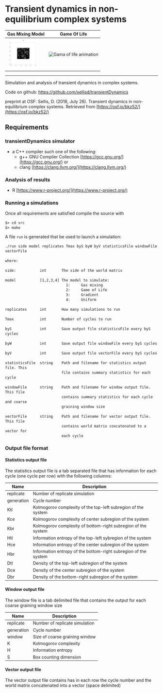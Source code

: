 # Transient dynamics in non-equilibrium complex systems


<center>

|Gas Mixing Model | Game Of Life |
|-----------------|--------------|
| <img src="ms/figs/GasMixingAnimation.gif" alt="Gas mixing animation" onerror="this.onerror=null;this.src='../ms/figs/GasMixingAnimation.gif';" width="100" height="100" /> | <img src="ms/figs/GameOfLifeAnimation.gif" alt="Gama of life animation" onerror="this.onerror=null;this.src='../ms/figs/GameOfLifeAnimation.gif';" width="100" height="100" />  |
</center>

<hr>

Simulation and analysis of transient dynamics in complex systems.

Code on github: https://github.com/sellisd/transientDynamics

preprint at OSF: Sellis, D. (2018, July 26). Transient dynamics in non-equilibrium complex systems. Retrieved from [https://osf.io/bkz52/](https://osf.io/bkz52/)

## Requirements

### transientDynamics simulator
- a C++ compiler such one of the following:
  - g++ GNU Compiler Collection [https://gcc.gnu.org/](https://gcc.gnu.org/) or
  - clang [https://clang.llvm.org/](https://clang.llvm.org/)

### Analysis of results
- R [https://www.r-project.org/](https://www.r-project.org/)

### Running a simulations

Once all requirements are satisfied compile the source with

```
$> cd src
$> make
```

A file `run` is generated that be used to launch a simulation:

```
./run side model replicates Tmax byS byW byV statisticsFile windowFile vectorFile

where:

side:           int       The side of the world matrix

model           [1,2,3,4] The model to simulate:
                            1:     Gas mixing
                            2:     Game of Life
                            3:     Gradient
                            4:     Uniform

replicates      int       How many simulations to run

Tmax            int       Number of cycles to run

byS             int       Save output file statisticsFile every byS cycles

byW             int       Save output file windowFile every byS cycles

byV             int       Save output file vectorFile every byS cycles

statisticsFile  string    Path and filename for statistics output file. This
                          file contains summary statistics for each cycle

windowFile      string    Path and filename for window output file. This file
                          contains summary statistics for each cycle and coarse
                          graining window size

vectorFile      string    Path and filename for vector output file. This file
                          contains world matrix concatenated to a vector for
                          each cycle
```

### Output file format

#### Statistics output file

The statistics output file is a tab separated file that has information for each cycle (one cycle per row)
with the following columns:

|Name      | Description                                                      |
|----------|------------------------------------------------------------------|
|replicate | Number of replicate simulation                                   |
|generation| Cycle number                                                     |
|Ktl       | Kolmogorov complexity of the top-left subregion of the system    |
|Kce       | Kolmogorov complexity of center subregion of the system          |
|Kbr       | Kolmogorov complexity of bottom-right subregion of the system    |
|Htl       | Information entropy of the top-left sybregion of the system      |
|Hce       | Information entropy of the center subregion of the system        |
|Hbr       | Information entropy of the bottom-right subregion of the system  |
|Dtl       | Density of the top-left subregion of the system                  |
|Dce       | Density of the center subregion of the system                    |
|Dbr       | Density of the bottom-right subregion of the system              |

#### Window output file
The window file is a tab delimited file that contains the output for each coarse graining window size

|Name      | Description                    |
|----------|--------------------------------|
|replicate | Number of replicate simulation |
|generation| Cycle number                   |
|window    | Size of coarse graining window |
|K         | Kolmogorov complexity          |
|H         | Information entropy            |
|S         | Box counting dimension         |

#### Vector output file
The vector output file contains has in each row the cycle number and the world matrix concatenated into a vector (space delimited)
